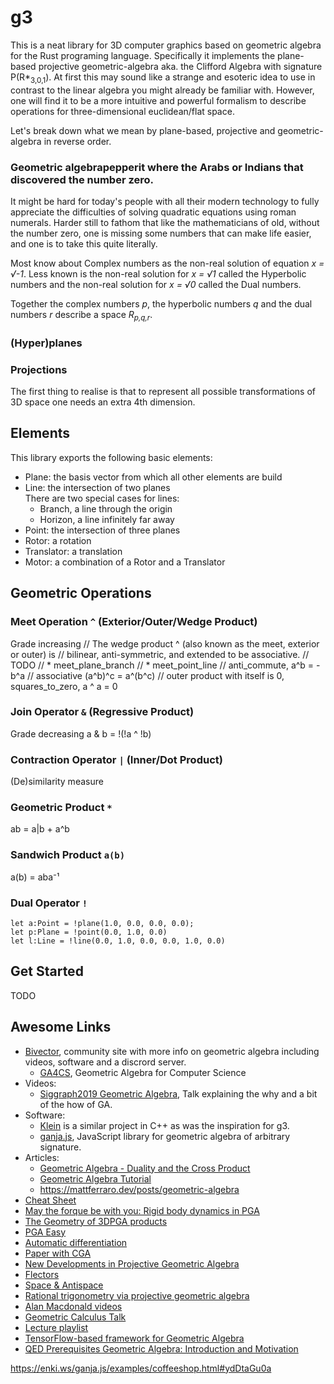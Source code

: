 # g3

This is a neat library for 3D computer graphics based on geometric algebra for the Rust programing language.
Specifically it implements the plane-based projective geometric-algebra aka. the Clifford Algebra with signature P(R*<sub>3,0,1</sub>).
At first this may sound like a strange and esoteric idea to use in
contrast to the linear algebra you might already be familiar with.
However, one will find it to be a more intuitive and powerful formalism to describe operations for three-dimensional euclidean/flat space.

Let's break down what we mean by plane-based, projective and geometric-algebra in reverse order.

### Geometric algebrapepperit where the Arabs or Indians that discovered the number zero.
It might be hard for today's people with all their modern technology to fully appreciate the difficulties of solving
quadratic equations using roman numerals. Harder still to fathom that 
like the mathematicians of old, without the number zero, one is missing some numbers that can make life easier,
and one is to take this quite literally.

Most know about Complex numbers as the non-real solution of equation *x = √-1*.
Less known is the non-real solution for *x = √1* called the Hyperbolic numbers
and the non-real solution for *x = √0* called the Dual numbers.

Together the complex numbers *p*, the hyperbolic numbers *q*
and the dual numbers *r* describe a space *R<sub>p,q,r</sub>*.

### (Hyper)planes

### Projections
The first thing to realise is that to represent all possible transformations of 3D space one needs an extra 4th dimension.

## Elements

This library exports the following basic elements:
* Plane: the basis vector from which all other elements are build
* Line: the intersection of two planes \
  There are two special cases for lines:
  * Branch, a line through the origin
  * Horizon, a line infinitely far away
* Point: the intersection of three planes
* Rotor: a rotation
* Translator: a translation
* Motor: a combination of a Rotor and a Translator

## Geometric Operations

### Meet Operation `^` (Exterior/Outer/Wedge Product)
Grade increasing
// The wedge product ^ (also known as the meet, exterior or outer) is
// bilinear, anti-symmetric, and extended to be associative.
// TODO
// * meet_plane_branch
// * meet_point_line
// anti_commute, a^b = -b^a
// associative (a^b)^c = a^(b^c)
// outer product with itself is 0, squares_to_zero, a ^ a = 0


### Join Operator `&` (Regressive Product)
Grade decreasing
a & b = !(!a ^ !b)

### Contraction Operator `|` (Inner/Dot Product)
(De)similarity measure 

### Geometric Product `*`

ab = a|b + a^b

### Sandwich Product `a(b)`

a(b) = aba⁻¹

### Dual Operator `!`

```
let a:Point = !plane(1.0, 0.0, 0.0, 0.0);
let p:Plane = !point(0.0, 1.0, 0.0)
let l:Line = !line(0.0, 1.0, 0.0, 0.0, 1.0, 0.0)
```

## Get Started

TODO

## Awesome Links

* [Bivector](https://bivector.net/), community site with more info on geometric algebra including videos, software and a discrord server.
  * [GA4CS](https://bivector.net/PGA4CS.html), Geometric Algebra for Computer Science
* Videos:
  * [Siggraph2019 Geometric Algebra](https://www.youtube.com/watch?v=tX4H_ctggYo), Talk explaining the why and a bit of the how of GA.
* Software:
  * [Klein](https://www.jeremyong.com/klein/) is a similar project in C++ as was the inspiration for g3.
  * [ganja.js](https://github.com/enkimute/ganja.js), JavaScript library for geometric algebra of arbitrary signature.
* Articles:
  * [Geometric Algebra - Duality and the Cross Product](https://www.youtube.com/watch?v=RAcyVrMNV5s)
  * [Geometric Algebra Tutorial](https://geometricalgebratutorial.com)
  * https://mattferraro.dev/posts/geometric-algebra
* [Cheat Sheet](https://enki.ws/ganja.js/examples/coffeeshop.html#V3k2baxG2&fullscreen)
* [May the forque be with you: Rigid body dynamics in PGA](https://enki.ws/ganja.js/examples/pga_dyn.html)
* [The Geometry of 3DPGA products](https://enki.ws/ganja.js/examples/coffeeshop.html#ydDtaGu0a&fullscreen)
* [PGA Easy](https://enki.ws/PGAEasy/PGAEasy%20GAppend.html)
* [Automatic differentiation](https://discourse.bivector.net/t/automatic-differentiation/289)
* [Paper with CGA](https://www.researchgate.net/profile/Leo-Dorst/publication/266149530_Total_Least_Squares_Fitting_of_k-Spheres_in_n-D_Euclidean_Space_Using_an_n2-D_Isometric_Representation/links/561431ce08ae4ce3cc6391ac/Total-Least-Squares-Fitting-of-k-Spheres-in-n-D-Euclidean-Space-Using-an-n-2-D-Isometric-Representation.pdf)
* [New Developments in Projective Geometric Algebra](http://terathon.com/gdc21_lengyel.pdf)
* [Flectors](https://projectivegeometricalgebra.org/wiki/index.php?title=Flector)
* [Space & Antispace](https://projectivegeometricalgebra.org/Lengyel-SpaceAntispace.pdf)
* [Rational trigonometry via projective geometric algebra](https://arxiv.org/pdf/1401.2371.pdf)
* [Alan Macdonald videos](https://www.youtube.com/playlist?list=PLLvlxwbzkr7igd6bL7959WWE7XInCCevt)
* [Geometric Calculus Talk](https://www.youtube.com/watch?v=ItGlUbFBFfc)
* [Lecture playlist](https://www.youtube.com/playlist?list=PLv6uM2DOOtPY28m4RE_oGxyrf6w-Erq5b)
* [TensorFlow-based framework for Geometric Algebra](https://tfgap.warlock.ai/#/)
* [QED Prerequisites Geometric Algebra: Introduction and Motivation](https://www.youtube.com/watch?v=WN_4j8v6cXo)

https://enki.ws/ganja.js/examples/coffeeshop.html#ydDtaGu0a
